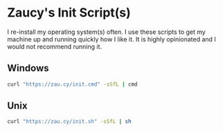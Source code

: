 # Zaucy's Init Script(s)

I re-install my operating system(s) often. I use these scripts to get my machine up and running quickly how I like it. It is highly opinionated and I would not recommend running it.

## Windows

```sh
curl "https://zau.cy/init.cmd" -sSfL | cmd
```

## Unix

```sh
curl "https://zau.cy/init.sh" -sSfL | sh
```

